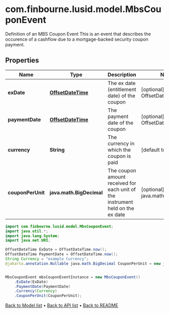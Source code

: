 # com.finbourne.lusid.model.MbsCouponEvent
Definition of an MBS Coupon Event  This is an event that describes the occurence of a cashflow due to a mortgage-backed security coupon payment.

## Properties

Name | Type | Description | Notes
------------ | ------------- | ------------- | -------------
**exDate** | [**OffsetDateTime**](OffsetDateTime.md) | The ex date (entitlement date) of the coupon | [optional] [default to OffsetDateTime]
**paymentDate** | [**OffsetDateTime**](OffsetDateTime.md) | The payment date of the coupon | [optional] [default to OffsetDateTime]
**currency** | **String** | The currency in which the coupon is paid | [default to String]
**couponPerUnit** | **java.math.BigDecimal** | The coupon amount received for each unit of the instrument held on the ex date | [optional] [default to java.math.BigDecimal]

```java
import com.finbourne.lusid.model.MbsCouponEvent;
import java.util.*;
import java.lang.System;
import java.net.URI;

OffsetDateTime ExDate = OffsetDateTime.now();
OffsetDateTime PaymentDate = OffsetDateTime.now();
String Currency = "example Currency";
@jakarta.annotation.Nullable java.math.BigDecimal CouponPerUnit = new java.math.BigDecimal("100.00");


MbsCouponEvent mbsCouponEventInstance = new MbsCouponEvent()
    .ExDate(ExDate)
    .PaymentDate(PaymentDate)
    .Currency(Currency)
    .CouponPerUnit(CouponPerUnit);
```


[Back to Model list](../README.md#documentation-for-models) &#8226; [Back to API list](../README.md#documentation-for-api-endpoints) &#8226; [Back to README](../README.md)

